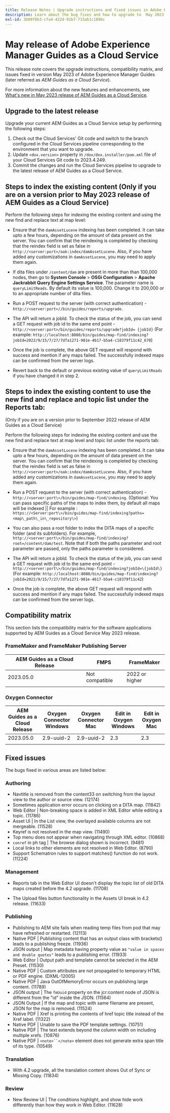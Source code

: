 ```yaml
---
title: Release Notes | Upgrade instructions and fixed issues in Adobe Experience Manager Guides, May 2023 release
description: Learn about the bug fixes and how to upgrade to  May 2023 release of Adobe Experience Manager Guides as a Cloud Service
exl-id: 3b09f0b3-cfa4-422d-91b7-733ab1c1896c
---
```

# May release of Adobe Experience Manager Guides as a Cloud Service 

This release note covers the upgrade instructions, compatibility matrix, and issues fixed in version May 2023 of Adobe Experience Manager Guides (later referred as *AEM Guides as a Cloud Service*).

For more information about the new features and enhancements, see [What's new in May 2023 release of AEM Guides as a Cloud Service](whats-new-4.2.1-release.md).

## Upgrade to the latest release

Upgrade your current AEM Guides as a Cloud Service setup by performing the following steps:

1. Check out the Cloud Services' Git code and switch to the branch configured in the Cloud Services pipeline corresponding to the environment that you want to upgrade.
2. Update `<dox.version>` property in `/dox/dox.installer/pom.xml` file of your Cloud Services Git code to 2023.4.249.
3. Commit the changes and run the Cloud Services pipeline to upgrade to the latest release of AEM Guides as a Cloud Service.



## Steps to index the existing content (Only if you are on a version prior to May 2023 release of AEM Guides as a Cloud Service)

Perform the following steps for indexing the existing content and using the new find and replace text at map level:

-   Ensure that the `damAssetLucene` indexing has been completed. It can take upto a few hours, depending on the amount of data present on the server. You can confirm that the reindexing is completed by checking that the reindex field is set as false in 
`http://<server:port>/oak:index/damAssetLucene`.  Also, if you have added any customizations in `damAssetLucene`, you may need to apply them again.

-  If dita files under `/content/dam` are present in more than than 100,000 nodes, then go to **System Console** > **OSGi Configuration** > **Apache Jackrabbit Query Engine Settings Service**. The parameter name is `queryLimitReads`. By default its value is 100,000. Change it to 200,000 or to an appropriate number of dita files.

-  Run a POST request to the server (with correct authentication) - `http://<server:port>//bin/guides/reports/upgrade`.

-  The API will return a jobId. To check the status of the job, you can send a GET request with job id to the same end point - `http://<server:port>/bin/guides/reports/upgrade?jobId= {jobId}`
(For example: `http://localhost:8080/bin/guides/map-find/indexing?jobId=2022/9/15/7/27/7dfa1271-981e-4617-b5a4-c18379f11c42_678`)

-  Once the job is complete, the above GET request will respond with success and mention if any maps failed. The successfully indexed maps can be confirmed from the server logs.

- Revert back to the default or previous existing value of `queryLimitReads` if you have changed it in step 2.

## Steps to index the existing content to use the new find and replace and topic list under the Reports tab: 

(Only if you are on a version prior to September 2022 release of AEM Guides as a Cloud Service)

Perform the following steps for indexing the existing content and use the new find and replace text at map level and topic list under the reports tab:

-   Ensure that the `damAssetLucene` indexing has been completed. It can take upto a few hours, depending on the amount of data present on the server. You can confirm that the reindexing is completed by checking that the reindex field is set as false in 
`http://<server:port>/oak:index/damAssetLucene`.  Also, if you have added any customizations in `damAssetLucene`, you may need to apply them again.

-   Run a POST request to the server \(with correct authentication\) - `http://<server:port\>/bin/guides/map-find/indexing`. (Optional: You can pass specific paths of the maps to index them, by default all maps will be indexed \|\| For example : `https://<Server:port\>/bin/guides/map-find/indexing?paths=<map\_path\_in\_repository\>`)

- You can also pass a root folder to index the DITA maps of a specific folder (and its subfolders). For example, `http://<server:port\>/bin/guides/map-find/indexing?root=/content/dam/test`. Note that if both the paths parameter and root parameter are passed, only the paths parameter is considered. 

-   The API will return a jobId. To check the status of the job, you can send a GET request with job id to the same end point - `http://<server:port\>/bin/guides/map-find/indexing?jobId=\{jobId\}`\(For example: `http://localhost:8080/bin/guides/map-find/indexing?jobId=2022/9/15/7/27/7dfa1271-981e-4617-b5a4-c18379f11c42`\)


-   Once the job is complete, the above GET request will respond with success and mention if any maps failed. The successfully indexed maps can be confirmed from the server logs.

## Compatibility matrix

This section lists the compatibility matrix for the software applications supported by AEM Guides as a Cloud Service May 2023 release. 

### FrameMaker and FrameMaker Publishing Server

| AEM Guides as a Cloud Release| FMPS | FrameMaker |
| --- | --- | --- |
| 2023.05.0 | Not compatible | 2022 or higher |
| | | |


### Oxygen Connector

| AEM Guides as a Cloud Release | Oxygen Connector Windows | Oxygen Connector Mac | Edit in Oxygen Windows | Edit in Oxygen Mac | 
| --- | --- | --- | --- | --- |
| 2023.05.0| 2.9-uuid-2 | 2.9-uuid-2 | 2.3 | 2.3 | 
|  |  |  |  |


## Fixed issues

The bugs fixed in various areas are listed below:

### Authoring

- Navtitle is removed from the content33 on switching from the layout view to the author or source view. (12174)
- Sometimes application error occurs on clicking on a DITA map. (11842)
- Web Editor | Non-breaking space is added in XML Editor while editing a topic. (11786)
- Asset UI | In the List view, the overlayed available columns are not mergeable. (11528)
- Keyref is not resolved in the map view. (11490)
- Top menu does not appear when navigating through XML editor. (10868)
- `conref` in ph tag | The browse dialog shown is incorrect. (9481)
- Local links to other elements are not resolved in Web Editor. (8790)
- Support Schematron rules to support matches() function do not work. (11224)


### Management

- Reports tab in the Web Editor UI doesn't display the topic list of old DITA maps created before the 4.2 upgrade. (11708)

- The Upload files button functionality in the Assets UI break in 4.2 release. (11633)

### Publishing

- Publishing to AEM site fails when reading temp files from pod that may have refreshed or restarted. (12113)
- Native PDF | Publishing content that has an output class with brackets() leads to a publishing freeze. (11936)
- JSON output | Map metadata having property value as `"value in spaces and double quotes"` leads to a publishing error. (11933)
- Web Editor | Output path and template cannot be selected in the AEM Preset. (11530) 
- Native PDF | Custom attributes are not propagated to temporary HTML or PDF engine. (DXML-12005)
- Native PDF |  Java OutOfMemoryError occurs on publishing large content. (11789)
- JSON output | The `fmUuid` property on the jcr:content node of JSON is different from the "id" inside the JSON. (11564)
- JSON Output | If the map and topic with same filename are present, JSON for the map is removed. (11524)
- Native PDF | Xref is printing the contents of href topic title instead of the Xref label. (11322)
- Native PDF | Unable to save the PDF template settings. (10751)
- Native PDF | The text extends beyond the column width on including multiple xrefs. (10876)
- Native PDF | `<note>``</note>` element does not generate extra span title of its type. (10549)



### Translation

- With 4.2 upgrade, all the translation content shows Out of Sync or Missing Copy. (11834)

### Review

- New Review UI | The conditions highlight, and show hide work differently than how they work in Web Editor. (11628)

